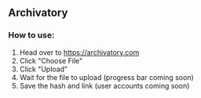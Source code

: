 ## Archivatory
### How to use:
1. Head over to https://archivatory.com
2. Click "Choose File"
3. Click "Upload"
4. Wait for the file to upload (progress bar coming soon)
5. Save the hash and link (user accounts coming soon)
